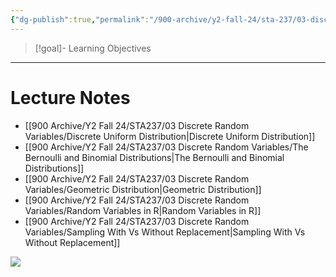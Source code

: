 ```yaml
---
{"dg-publish":true,"permalink":"/900-archive/y2-fall-24/sta-237/03-discrete-random-variables/week-5-more-discrete-random-variables/","tags":["lecture","note","stats","university"],"created":"2024-10-03T09:52:58.548-07:00","updated":"2024-12-05T15:46:59.030-08:00"}
---
```



> [!goal]- Learning Objectives

---

# Lecture Notes

- [[900 Archive/Y2 Fall 24/STA237/03 Discrete Random Variables/Discrete Uniform Distribution\|Discrete Uniform Distribution]]
- [[900 Archive/Y2 Fall 24/STA237/03 Discrete Random Variables/The Bernoulli and Binomial Distributions\|The Bernoulli and Binomial Distributions]]
- [[900 Archive/Y2 Fall 24/STA237/03 Discrete Random Variables/Geometric Distribution\|Geometric Distribution]]
- [[900 Archive/Y2 Fall 24/STA237/03 Discrete Random Variables/Random Variables in R\|Random Variables in R]]
- [[900 Archive/Y2 Fall 24/STA237/03 Discrete Random Variables/Sampling With Vs Without Replacement\|Sampling With Vs Without Replacement]]

![](https://i.imgur.com/OXQjeCg.png)
